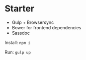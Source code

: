 # Starter

* Gulp + Browsersync
* Bower for frontend dependencies
* Sassdoc

Install: ```npm i```

Run: ```gulp up```

